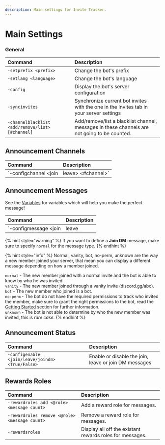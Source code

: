 ```yaml
---
description: Main settings for Invite Tracker.
---
```


# Main Settings

### General

| Command | Description |
| :--- | :--- |
| `-setprefix <prefix>` | Change the bot's prefix |
| `-setlang <language>` | Change the bot's language |
| `-config` | Display the bot's server configuration |
| `-syncinvites` | Synchronize current bot invites with the one in the Invites tab in your server settings |
| `-channelblacklist  <add/remove/list> [#channel]` | Add/remove/list a blacklist channel, messages in these channels are not going to be counted. |

## Announcement Channels

| Command | Description |
| :--- | :--- |
| `-configchannel  <join | leave> <#channel>` | Set the channel where join or leave messages will be sent |

## Announcement Messages

See the [Variables](https://docs.invite-tracker.com/invite-tracker/variables) for variables which will help you make the perfect message!

| Command | Description |
| :--- | :--- |
| `-configmessage <join | leave | joindm> <normal | vanity | bot | no-perm | unknown> <message>` | Set the join, leave or join DM message for each type |

{% hint style="warning" %}
If you want to define a **Join DM** message, make sure to specify `normal` for the message type.
{% endhint %}

{% hint style="info" %}
Normal, vanity, bot, no-perm, unknown are the way a new member joined your server, that mean you can display a different message depending on how a member joined.

`normal` - The new member joined with a normal invite and the bot is able to know by who he was invited.  
`vanity` - The new member joined through a vanity invite \(discord.gg/abc\).  
`bot` - The new member who joined is a bot.  
`no-perm` - The bot do not have the required permissions to track who invited the member, make sure to grant the right permissions to the bot, read the [Getting Started](https://docs.invite-tracker.com/#getting-started) section for further information.  
`unknown` - The bot is not able to determine by who the new member was invited, this is _rare case_.
{% endhint %}

## Announcement Status

| Command | Description |
| :--- | :--- |
|  `-configenable <join/leave/joindm> <True/False>` | Enable or disable the join, leave or join DM messages |

## Rewards Roles

| Command | Description |
| :--- | :--- |
| `-rewardroles add <@role> <message count>` | Add a reward role for messages. |
| `-rewardroles remove <@role> <message count>` | Remove a reward role for messages. |
| `-rewardsroles` | Display all off the existant rewards roles for messages. |

